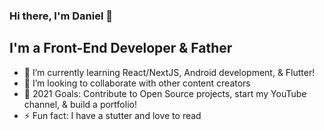 ### Hi there, I'm Daniel 👋

## I'm a Front-End Developer & Father
- 🌱 I’m currently learning React/NextJS, Android development, & Flutter!
- 👯 I’m looking to collaborate with other content creators
- 🥅 2021 Goals: Contribute to Open Source projects, start my YouTube channel, & build a portfolio!
- ⚡ Fun fact: I have a stutter and love to read
